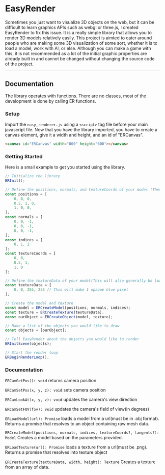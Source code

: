 # EasyRender

Sometimes you just want to visualize 3D objects on the web, but it can be difficult to learn graphics APIs such as webgl or three.js, I created EasyRender to fix this issue. It is a really simple library that allows you to render 3D models relatively easily. This project is aimted to cater around people who are making some 3D visualization of some sort, whether it is to load a model, work with AI, or else. Although you can make a game with this, it is not recommended as a lot of the initial graphic properties are already built in and cannot be changed without changing the source code of the project.

---

## Documentation

The library operates with functions. There are no classes, most of the development is done by calling ER functions.

### Setup

Import the `easy_renderer.js` using a `<script>` tag file before your main javascript file. Now that you have the library imported, you have to create a canvas element, give it a width and height, and an id of "ERCanvas".

```html
<canvas id="ERCanvas" width="800" height="600"></canvas>
```

### Getting Started

Here is a small example to get you started using the library.

```js
// Initialize the library
ERInit();

// Define the positions, normals, and textureCoords of your model (These will generally be loaded from a file)
const positions = [
	0, 0, 0,
	0.5, 1, 0,
	1, 0, 0,
];
const normals = [
	0, 0, -1,
	0, 0, -1,
	0, 0, -1,
];
const indices = [
	0, 1, 2
];
const textureCoords = [
	0, 0,
	0.5, 1,
	1, 0
];

// Define the textureData of your model(This will also generally be loaded in from a file)
const textureData = [
	0, 0, 255, 255 // This will make 1 opaque blue pixel
];

// Create the model and texture
const model = ERCreateModel(positions, normals, indices);
const texture = ERCreateTexture(textureData);
const ourObject = ERCreateObject(model, texture);

// Make a list of the objects you would like to draw
const objects = [ourObject];

// Tell EasyRender about the objects you would like to render
ERInitScene(objects);

// Start the render loop
ERBeginRenderLoop();
```

### Documentation

`ERCamGetPos(): void` returns camera position

`ERCamSetPos(x, y, z): void` sets camera position

`ERCamLookAt(x, y, z): void` updates the camera's view direction

`ERCamSetFOV(fov): void` updates the camera's field of view(in degrees)

`ERLoadModel(url): Promise` loads a model from a url(must be in .obj format). Returns a promise that resolves to an object containing raw mesh data.

`ERCreateModel(positions, normals, indices, textureCoords?, tangents?): Model` Creates a model based on the parameters provided.

`ERLoadTexture(url): Promise` loads a texture from a url(must be .png). Returns a promise that resolves into texture object

`ERCreateTexture(textureData, width, height): Texture` Creates a texture from an array of data.
